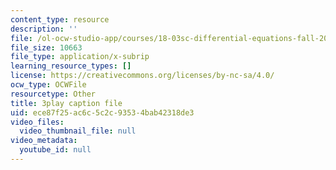 ```yaml
---
content_type: resource
description: ''
file: /ol-ocw-studio-app/courses/18-03sc-differential-equations-fall-2011/ece87f25ac6c5c2c93534bab42318de3_wwfjLBWfiSI.vtt
file_size: 10663
file_type: application/x-subrip
learning_resource_types: []
license: https://creativecommons.org/licenses/by-nc-sa/4.0/
ocw_type: OCWFile
resourcetype: Other
title: 3play caption file
uid: ece87f25-ac6c-5c2c-9353-4bab42318de3
video_files:
  video_thumbnail_file: null
video_metadata:
  youtube_id: null
---
```

